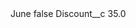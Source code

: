<?xml version="1.0" encoding="UTF-8"?>
<CustomMetadata xmlns="http://soap.sforce.com/2006/04/metadata" xmlns:xsi="http://www.w3.org/2001/XMLSchema-instance" xmlns:xsd="http://www.w3.org/2001/XMLSchema">
    <label>June</label>
    <protected>false</protected>
    <values>
        <field>Discount__c</field>
        <value xsi:type="xsd:double">35.0</value>
    </values>
</CustomMetadata>
